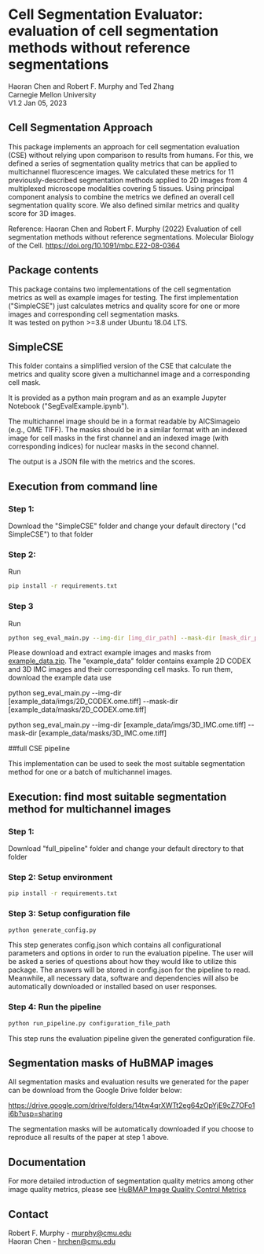 # Cell Segmentation Evaluator: evaluation of cell segmentation methods without reference segmentations
Haoran Chen and Robert F. Murphy and Ted Zhang\
Carnegie Mellon University\
V1.2 Jan 05, 2023

## Cell Segmentation Approach
This package implements an approach for cell segmentation evaluation (CSE) without relying upon comparison to results from humans. 
For this, we defined a series of segmentation quality metrics that can be applied to multichannel fluorescence images. 
We calculated these metrics for 11 previously-described segmentation methods applied to 2D images from 4 multiplexed microscope modalities covering 5 tissues. 
Using principal component analysis to combine the metrics we defined an overall cell segmentation quality score.
We also defined similar metrics and quality score for 3D images.

Reference: Haoran Chen and Robert F. Murphy (2022) Evaluation of cell segmentation methods without reference segmentations. Molecular Biology of the Cell.  https://doi.org/10.1091/mbc.E22-08-0364

## Package contents
This package contains two implementations of the cell segmentation metrics as well as example images for testing.  The first implementation ("SimpleCSE") just calculates metrics and quality score for one or more images and corresponding cell segmentation masks.  
It was tested on python >=3.8 under Ubuntu 18.04 LTS.

## SimpleCSE

This folder contains a simplified version of the CSE that calculate the metrics and quality score given a multichannel image and a corresponding cell mask.  

It is provided as a python main program and as an example Jupyter Notebook ("SegEvalExample.ipynb").

The multichannel image should be in a format readable by AICSimageio (e.g., OME TIFF).  The masks should be in a similar format with an indexed image for cell masks in the first channel and an indexed image (with corresponding indices) for nuclear masks in the second channel.

The output is a JSON file with the metrics and the scores.

## Execution from command line
### Step 1:
Download the "SimpleCSE" folder and change your default directory ("cd SimpleCSE") to that folder
### Step 2:
Run
```bash
pip install -r requirements.txt 
```
### Step 3
Run
```bash
python seg_eval_main.py --img-dir [img_dir_path] --mask-dir [mask_dir_path]
```
Please download and extract example images and masks from [example_data.zip](https://drive.google.com/file/d/1qtAbPQBiU4SxXFDxl-UhOShTaQszB1Ca/view?usp=share_link). The "example_data" folder contains example 2D CODEX and 3D IMC images and their corresponding cell masks.  To run them, download the example data use  

python seg_eval_main.py --img-dir [example_data/imgs/2D_CODEX.ome.tiff] --mask-dir [example_data/masks/2D_CODEX.ome.tiff]

python seg_eval_main.py --img-dir [example_data/imgs/3D_IMC.ome.tiff] --mask-dir [example_data/masks/3D_IMC.ome.tiff]


##full CSE pipeline

This implementation can be used to seek the most suitable segmentation method for one or a batch of multichannel images.

## Execution: find most suitable segmentation method for multichannel images
### Step 1:
Download "full_pipeline" folder and change your default directory to that folder
### Step 2: Setup environment
```bash
pip install -r requirements.txt 
```

### Step 3: Setup configuration file
```bash
python generate_config.py 
```
This step generates config.json which contains all configurational parameters and options in order to run the evaluation pipeline. The user will be asked a series of questions about how they would like to utilize this package. The answers will be stored in config.json for the pipeline to read. Meanwhile, all necessary data, software and dependencies will also be automatically downloaded or installed based on user responses.

### Step 4: Run the pipeline
```bash
python run_pipeline.py configuration_file_path
```
This step runs the evaluation pipeline given the generated configuration file.  

## Segmentation masks of HuBMAP images
All segmentation masks and evaluation results we generated for the paper can be download from the Google Drive folder below:

https://drive.google.com/drive/folders/14tw4qrXWTt2eg64zOpYjE9cZ7OFo1i6b?usp=sharing

The segmentation masks will be automatically downloaded if you choose to reproduce all results of the paper at step 1 above.

## Documentation 

For more detailed introduction of segmentation quality metrics among other image quality metrics, please see
[HuBMAP Image Quality Control Metrics](http://hubmap.scs.cmu.edu/wp-content/uploads/2021/09/HuBMAP-Image-Quality-Control-Metrics-v1.5.pdf)


## Contact

Robert F. Murphy - murphy@cmu.edu\
Haoran Chen - hrchen@cmu.edu
